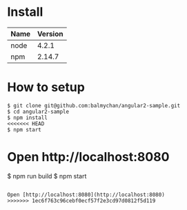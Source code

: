 # Install

|Name|Version|
| --- | --- |
|node|4.2.1|
|npm|2.14.7|

# How to setup

```
$ git clone git@github.com:balmychan/angular2-sample.git
$ cd angular2-sample
$ npm install
<<<<<<< HEAD
$ npm start
```

Open http://localhost:8080
=======
$ npm run build
$ npm start
```

Open [http://localhost:8080](http://localhost:8080)
>>>>>>> 1ec6f763c96cebf0ecf57f2e3cd97d0812f5d119
